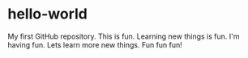 # hello-world
My first GitHub repository.
This is fun.
Learning new things is fun.
I'm having fun.
Lets learn more new things.
Fun fun fun!
